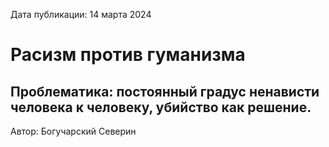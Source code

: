 <span>Дата публикации: 14 марта 2024</span>

Расизм против гуманизма
=
Проблематика: постоянный градус ненависти человека к человеку, убийство как решение.  
- 

<span>Автор: Богучарский Северин</span>
